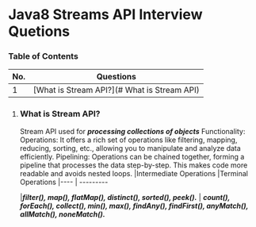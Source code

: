 # Java8 Streams API Interview Quetions

### Table of Contents
| No. | Questions |
|---- | ---------
|1 | [What is Stream API?](# What is Stream API)|


  1. ### What is Stream API?
     Stream API used for ***processing collections of objects***
     Functionality:
     Operations: It offers a rich set of operations like filtering, mapping, reducing, sorting, etc., allowing you to manipulate and analyze data efficiently.
     Pipelining: Operations can be chained together, forming a pipeline that processes the data step-by-step. This makes code more readable and avoids nested loops.
     |Intermediate Operations |Terminal Operations
     |---- | ---------
     
     |***filter(), map(), flatMap(), distinct(), sorted(), peek().*** | ***count(), forEach(), collect(), min(), max(), findAny(), findFirst(), anyMatch(), allMatch(), noneMatch().***
     
     
     
